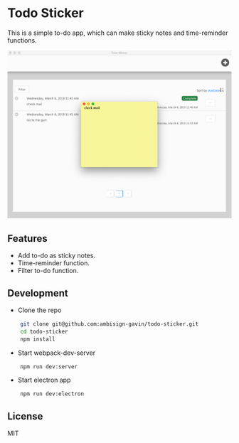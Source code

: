 # Todo Sticker

This is a simple to-do app, which can make sticky notes and time-reminder functions.

![todometer](screenshot.png)

## Features
*   Add to-do as sticky notes.
*   Time-reminder function.
*   Filter to-do function.

## Development

*   Clone the repo

```sh
    git clone git@github.com:ambisign-gavin/todo-sticker.git
    cd todo-sticker
    npm install
```

*   Start webpack-dev-server

```sh
    npm run dev:server
```

*   Start electron app

```sh
    npm run dev:electron
```

## License

MIT